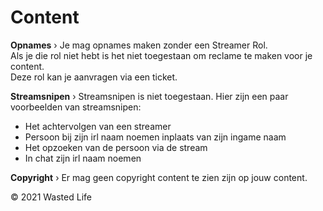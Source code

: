 # Content

<b>Opnames</b> › Je mag opnames maken zonder een Streamer Rol.<br> 
Als je die rol niet hebt is het niet toegestaan om reclame te maken voor je content.<br> 
Deze rol kan je aanvragen via een ticket.

<b>Streamsnipen</b> › Streamsnipen is niet toegestaan. Hier zijn een paar voorbeelden van streamsnipen:
- Het achtervolgen van een streamer
- Persoon bij zijn irl naam noemen inplaats van zijn ingame naam
- Het opzoeken van de persoon via de stream
- In chat zijn irl naam noemen

<b>Copyright</b> › Er mag geen copyright content te zien zijn op jouw content.<br> 

© 2021 Wasted Life

